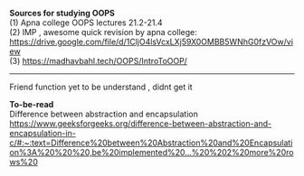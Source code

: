 <b>Sources for studying OOPS</b>
<br>
(1) Apna college OOPS lectures 21.2-21.4
<br>
(2) IMP , awesome quick revision by apna college: https://drive.google.com/file/d/1CljO4lsVcxLXj59X0OMBB5WNhG0fzVOw/view
<br>
(3) https://madhavbahl.tech/OOPS/IntroToOOP/
<br>

----------------------------------------
Friend function yet to be understand , didnt get it

<b>To-be-read</b>
<br>
Difference between abstraction and encapsulation <br>
https://www.geeksforgeeks.org/difference-between-abstraction-and-encapsulation-in-c/#:~:text=Difference%20between%20Abstraction%20and%20Encapsulation%3A%20%20%20,be%20implemented%20...%20%202%20more%20rows%20
